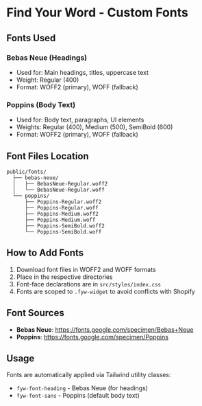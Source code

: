 # Find Your Word - Custom Fonts

## Fonts Used

### Bebas Neue (Headings)
- Used for: Main headings, titles, uppercase text
- Weight: Regular (400)
- Format: WOFF2 (primary), WOFF (fallback)

### Poppins (Body Text)
- Used for: Body text, paragraphs, UI elements
- Weights: Regular (400), Medium (500), SemiBold (600)
- Format: WOFF2 (primary), WOFF (fallback)

## Font Files Location

```
public/fonts/
  ├── bebas-neue/
  │   ├── BebasNeue-Regular.woff2
  │   └── BebasNeue-Regular.woff
  └── poppins/
      ├── Poppins-Regular.woff2
      ├── Poppins-Regular.woff
      ├── Poppins-Medium.woff2
      ├── Poppins-Medium.woff
      ├── Poppins-SemiBold.woff2
      └── Poppins-SemiBold.woff
```

## How to Add Fonts

1. Download font files in WOFF2 and WOFF formats
2. Place in the respective directories
3. Font-face declarations are in `src/styles/index.css`
4. Fonts are scoped to `.fyw-widget` to avoid conflicts with Shopify

## Font Sources

- **Bebas Neue**: https://fonts.google.com/specimen/Bebas+Neue
- **Poppins**: https://fonts.google.com/specimen/Poppins

## Usage

Fonts are automatically applied via Tailwind utility classes:
- `fyw-font-heading` - Bebas Neue (for headings)
- `fyw-font-sans` - Poppins (default body text)

